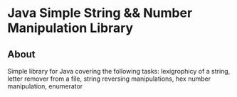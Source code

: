 # Java Simple String && Number Manipulation Library

## About
Simple library for Java covering the following tasks: lexigrophicy of a string, letter remover from a file, string reversing manipulations, hex number manipulation, enumerator
